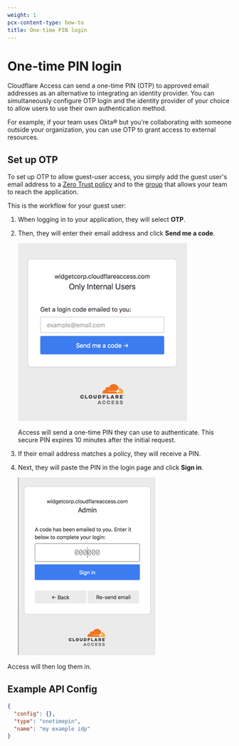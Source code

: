 ```yaml
---
weight: 1
pcx-content-type: how-to
title: One-time PIN login
---
```


# One-time PIN login

Cloudflare Access can send a one-time PIN (OTP) to approved email addresses as an alternative to integrating an identity provider. You can simultaneously configure OTP login and the identity provider of your choice to allow users to use their own authentication method.

For example, if your team uses Okta® but you’re collaborating with someone outside your organization, you can use OTP to grant access to external resources.

## Set up OTP

To set up OTP to allow guest-user access, you simply add the guest user's email address to a [Zero Trust policy](/policies/zero-trust/policy-management#add-a-policy) and to the [group](/identity/users/groups) that allows your team to reach the application.

This is the workflow for your guest user:

1. When logging in to your application, they will select **OTP**.
1. Then, they will enter their email address and click **Send me a code**.

   ![Login page](../static/documentation/identity/otp/otp1.png)

   Access will send a one-time PIN they can use to authenticate. This secure PIN expires 10 minutes after the initial request.

1. If their email address matches a policy, they will receive a PIN.
1. Next, they will paste the PIN in the login page and click **Sign in**.

   ![PIN field](../static/documentation/identity/otp/otp2.png)

Access will then log them in.

## Example API Config

```json
{
  "config": {},
  "type": "onetimepin",
  "name": "my example idp"
}
```